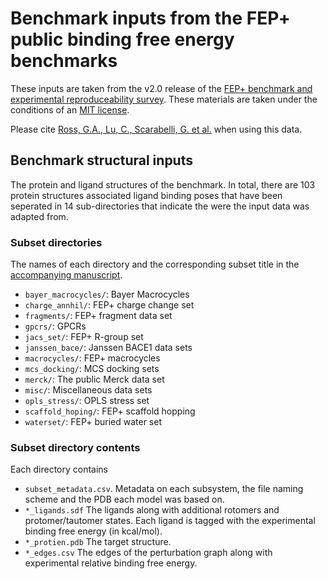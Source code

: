 # Benchmark inputs from the FEP+ public binding free energy benchmarks

These inputs are taken from the v2.0 release of the
[FEP+ benchmark and experimental reproduceability survey](https://github.com/schrodinger/public_binding_free_energy_benchmark).
These materials are taken under the conditions of an [MIT license](https://github.com/schrodinger/public_binding_free_energy_benchmark/blob/main/LICENSE).

Please cite [Ross, G.A., Lu, C., Scarabelli, G. et al.](https://doi.org/10.1038/s42004-023-01019-9) when using this data.

## Benchmark structural inputs
The protein and ligand structures of the benchmark. In total, there are 103 protein structures 
associated ligand binding poses that have been seperated in 14 sub-directories that indicate the were the input data was
adapted from. 

### Subset directories
The names of each directory and the corresponding subset title in the [accompanying manuscript](https://doi.org/10.26434/chemrxiv-2022-p2vpg).

* `bayer_macrocycles/`: Bayer Macrocycles
* `charge_annhil/`: FEP+ charge change set
* `fragments/`: FEP+ fragment data set
* `gpcrs/`: GPCRs
* `jacs_set/`: FEP+ R-group set
* `janssen_bace/`: Janssen BACE1 data sets
* `macrocycles/`: FEP+ macrocycles
* `mcs_docking/`: MCS docking sets
* `merck/`: The public Merck data set
* `misc/`: Miscellaneous data sets
* `opls_stress/`: OPLS stress set
* `scaffold_hoping/`: FEP+ scaffold hopping
* `waterset/`: FEP+ buried water set

### Subset directory contents
Each directory contains 
* `subset_metadata.csv`. Metadata on each subsystem, the file naming scheme and the PDB each model was based on.  
* `*_ligands.sdf` The ligands along with additional rotomers and protomer/tautomer states. Each ligand is tagged with the
experimental binding free energy (in kcal/mol). 
* `*_protien.pdb` The target structure.
* `*_edges.csv` The edges of the perturbation graph along with experimental relative binding free energy.

